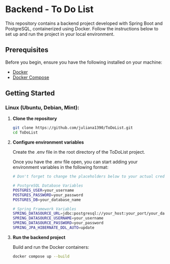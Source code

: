# Backend - To Do List

This repository contains a backend project developed with Spring Boot and PostgreSQL, containerized using Docker. Follow the instructions below to set up and run the project in your local environment.

## Prerequisites

Before you begin, ensure you have the following installed on your machine:

- [Docker](https://www.docker.com/get-started)
- [Docker Compose](https://docs.docker.com/compose/install/)


## Getting Started

### Linux (Ubuntu, Debian, Mint):

1. **Clone the repository**

   ```bash
   git clone https://github.com/juliana1390/ToDoList.git
   cd ToDoList
   ```
   
2. **Configure environment variables**
 
    Create the .env file in the root directory of the ToDoList project.

    Once you have the .env file open, you can start adding your environment variables in the following format:
    
    ```bash
    # Don't forget to change the placeholders below to your actual credentials!
    
    # PostgreSQL Database Variables
    POSTGRES_USER=your_username
    POSTGRES_PASSWORD=your_password
    POSTGRES_DB=your_database_name
    
    # Spring Framework Variables
    SPRING_DATASOURCE_URL=jdbc:postgresql://your_host:your_port/your_database_name
    SPRING_DATASOURCE_USERNAME=your_username
    SPRING_DATASOURCE_PASSWORD=your_password
    SPRING_JPA_HIBERNATE_DDL_AUTO=update
     ```
     
 3. **Run the backend project**
 
    Build and run the Docker containers:
    
    ```bash
    docker compose up --build
    ```
